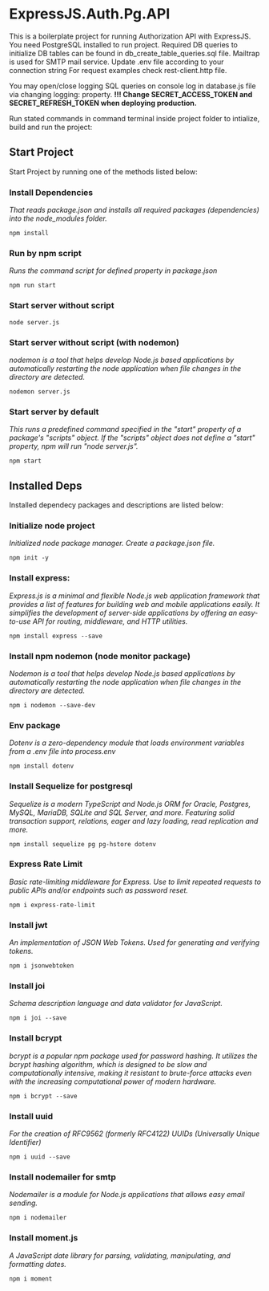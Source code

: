 # ExpressJS.Auth.Pg.API

This is a boilerplate project for running Authorization API with ExpressJS.
You need PostgreSQL installed to run project. Required DB queries to initialize DB tables can be found in db_create_table_queries.sql file. 
Mailtrap is used for SMTP mail service. Update .env file according to your connection string
For request examples check rest-client.http file. 

You may open/close logging SQL queries on console log in database.js file via changing logging: property. 
**!!! Change SECRET_ACCESS_TOKEN and SECRET_REFRESH_TOKEN when deploying production.**

Run stated commands in command terminal inside project folder to intialize, build and run the project: 

## Start Project

Start Project by running one of the methods listed below: 

### Install Dependencies
*That reads package.json and installs all required packages (dependencies) into the node_modules folder.*

    npm install

### Run by npm script
*Runs the command script for defined property in package.json*

    npm run start

### Start server without script

    node server.js

### Start server without script (with nodemon)
*nodemon is a tool that helps develop Node.js based applications by automatically restarting the node application when file changes in the directory are detected.*

    nodemon server.js

### Start server by default 
*This runs a predefined command specified in the "start" property of a package's "scripts" object. If the "scripts" object does not define a "start" property, npm will run "node server.js".*

    npm start


## Installed Deps

Installed dependecy packages and descriptions are listed below: 

### Initialize node project
*Initialized node package manager. Create a package.json file.*

    npm init -y

### Install express:
*Express.js is a minimal and flexible Node.js web application framework that provides a list of features for building web and mobile applications easily. It simplifies the development of server-side applications by offering an easy-to-use API for routing, middleware, and HTTP utilities.*

    npm install express --save

### Install npm nodemon (node monitor package)
*Nodemon is a tool that helps develop Node.js based applications by automatically restarting the node application when file changes in the directory are detected.*

    npm i nodemon --save-dev

### Env package
*Dotenv is a zero-dependency module that loads environment variables from a .env file into process.env*

    npm install dotenv

### Install Sequelize for postgresql
*Sequelize is a modern TypeScript and Node.js ORM for Oracle, Postgres, MySQL, MariaDB, SQLite and SQL Server, and more. Featuring solid transaction support, relations, eager and lazy loading, read replication and more.*

    npm install sequelize pg pg-hstore dotenv

### Express Rate Limit
*Basic rate-limiting middleware for Express. Use to limit repeated requests to public APIs and/or endpoints such as password reset.*

    npm i express-rate-limit

### Install jwt
*An implementation of JSON Web Tokens. Used for generating and verifying tokens.*

    npm i jsonwebtoken

### Install joi
*Schema description language and data validator for JavaScript.*

    npm i joi --save

### Install bcrypt
*bcrypt is a popular npm package used for password hashing. It utilizes the bcrypt hashing algorithm, which is designed to be slow and computationally intensive, making it resistant to brute-force attacks even with the increasing computational power of modern hardware.*

    npm i bcrypt --save

### Install uuid
*For the creation of RFC9562 (formerly RFC4122) UUIDs (Universally Unique Identifier)*

    npm i uuid --save

### Install nodemailer for smtp
*Nodemailer is a module for Node.js applications that allows easy email sending.*

    npm i nodemailer

### Install moment.js
*A JavaScript date library for parsing, validating, manipulating, and formatting dates.*

    npm i moment